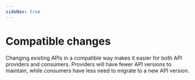 ```yaml
---
sideNav: true
---
```


# Compatible changes

Changing existing APIs in a compatible way makes it easier for both API providers and consumers. Providers will have fewer API versions to maintain, while consumers have less need to migrate to a new API version.
